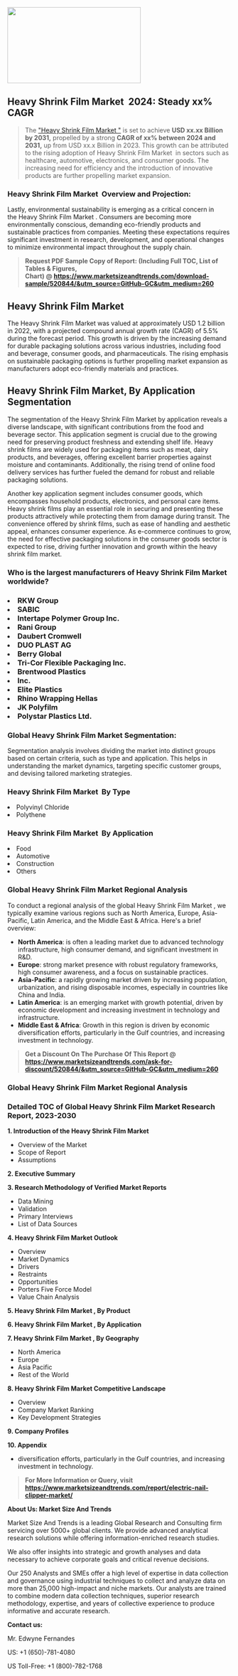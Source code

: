 <p><img class="alignnone size-medium wp-image-20088" src="https://ffe5etoiles.com/wp-content/uploads/2024/12/MST1-300x171.png" alt="" width="300" height="171" /></p><h2 id="ember46" class="ember-view reader-text-block__heading-2">Heavy Shrink Film Market &nbsp;2024: Steady&nbsp;xx% CAGR</h2><blockquote id="ember47" class="ember-view reader-text-block__blockquote">The&nbsp;<a class="app-aware-link " href="https://www.marketsizeandtrends.com/download-sample/520844/&utm_source=GitHub-GC&utm_medium=260" target="_blank" data-test-app-aware-link="">"Heavy Shrink Film Market "</a>&nbsp;is set to achieve&nbsp;<strong>USD&nbsp;xx.xx&nbsp;Billion by 2031,</strong>&nbsp;propelled by a strong&nbsp;<strong>CAGR of&nbsp;xx% between 2024 and 2031,</strong>&nbsp;up from USD xx.x Billion in 2023. This growth can be attributed to the rising adoption of&nbsp;Heavy Shrink Film Market &nbsp;in sectors such as healthcare, automotive, electronics, and consumer goods. The increasing need for efficiency and the introduction of innovative products are further propelling market expansion.</blockquote><h3 id="ember48" class="ember-view reader-text-block__heading-3">Heavy Shrink Film Market &nbsp;Overview and Projection:</h3><p id="ember49" class="ember-view reader-text-block__paragraph">Lastly, environmental sustainability is emerging as a critical concern in the&nbsp;Heavy Shrink Film Market . Consumers are becoming more environmentally conscious, demanding eco-friendly products and sustainable practices from companies. Meeting these expectations requires significant investment in research, development, and operational changes to minimize environmental impact throughout the supply chain.</p><blockquote id="ember50" class="ember-view reader-text-block__blockquote"><strong>Request PDF Sample Copy of Report: (Including Full TOC, List of Tables &amp; Figures, Chart)&nbsp;@&nbsp;<strong><a href="https://www.marketsizeandtrends.com/download-sample/520844/&utm_source=GitHub-GC&utm_medium=260" target="_blank">https://www.marketsizeandtrends.com/download-sample/520844/&utm_source=GitHub-GC&utm_medium=260</a></strong></strong></blockquote><h3 class=""> <h2>Heavy Shrink Film Market</h2><p>The Heavy Shrink Film Market was valued at approximately USD 1.2 billion in 2022, with a projected compound annual growth rate (CAGR) of 5.5% during the forecast period. This growth is driven by the increasing demand for durable packaging solutions across various industries, including food and beverage, consumer goods, and pharmaceuticals. The rising emphasis on sustainable packaging options is further propelling market expansion as manufacturers adopt eco-friendly materials and practices.</p><h2>Heavy Shrink Film Market, By Application Segmentation</h2><p>The segmentation of the Heavy Shrink Film Market by application reveals a diverse landscape, with significant contributions from the food and beverage sector. This application segment is crucial due to the growing need for preserving product freshness and extending shelf life. Heavy shrink films are widely used for packaging items such as meat, dairy products, and beverages, offering excellent barrier properties against moisture and contaminants. Additionally, the rising trend of online food delivery services has further fueled the demand for robust and reliable packaging solutions.</p><p>Another key application segment includes consumer goods, which encompasses household products, electronics, and personal care items. Heavy shrink films play an essential role in securing and presenting these products attractively while protecting them from damage during transit. The convenience offered by shrink films, such as ease of handling and aesthetic appeal, enhances consumer experience. As e-commerce continues to grow, the need for effective packaging solutions in the consumer goods sector is expected to rise, driving further innovation and growth within the heavy shrink film market.</p></h3><h3 id="" class="">Who is the largest manufacturers of&nbsp;Heavy Shrink Film Market worldwide?</h3><h3 class=""></Li><Li>RKW Group</Li><Li> SABIC</Li><Li> Intertape Polymer Group Inc.</Li><Li> Rani Group</Li><Li> Daubert Cromwell</Li><Li> DUO PLAST AG</Li><Li> Berry Global</Li><Li> Tri-Cor Flexible Packaging Inc.</Li><Li> Brentwood Plastics</Li><Li> Inc.</Li><Li> Elite Plastics</Li><Li> Rhino Wrapping Hellas</Li><Li> JK Polyfilm</Li><Li> Polystar Plastics Ltd.</h3><h3 id="ember53" class="ember-view reader-text-block__heading-3">Global&nbsp;Heavy Shrink Film Market Segmentation:</h3><p id="ember54" class="ember-view reader-text-block__paragraph">Segmentation analysis involves dividing the market into distinct groups based on certain criteria, such as type and application. This helps in understanding the market dynamics, targeting specific customer groups, and devising tailored marketing strategies.</p><h3 id="" class="">Heavy Shrink Film Market &nbsp;By Type</h3><p></Li><Li>Polyvinyl Chloride</Li><Li> Polythene</p><h3 id="" class="">Heavy Shrink Film Market &nbsp;By Application</h3><p class=""></Li><Li>Food</Li><Li> Automotive</Li><Li> Construction</Li><Li> Others</p><h3 id="ember62" class="ember-view reader-text-block__heading-3">Global Heavy Shrink Film Market Regional Analysis</h3><p id="ember63" class="ember-view reader-text-block__paragraph">To conduct a regional analysis of the global Heavy Shrink Film Market , we typically examine various regions such as North America, Europe, Asia-Pacific, Latin America, and the Middle East &amp; Africa. Here's a brief overview:</p><ul><li><strong>North America</strong>: is often a leading market due to advanced technology infrastructure, high consumer demand, and significant investment in R&amp;D.</li><li><strong>Europe</strong>: strong market presence with robust regulatory frameworks, high consumer awareness, and a focus on sustainable practices.</li><li><strong>Asia-Pacific</strong>: a rapidly growing market driven by increasing population, urbanization, and rising disposable incomes, especially in countries like China and India.</li><li><strong>Latin America</strong>: is an emerging market with growth potential, driven by economic development and increasing investment in technology and infrastructure.</li><li><strong>Middle East &amp; Africa</strong>: Growth in this region is driven by economic diversification efforts, particularly in the Gulf countries, and increasing investment in technology.</li></ul><blockquote id="ember61" class="ember-view reader-text-block__blockquote"><strong>Get a Discount On The Purchase Of This Report @ <strong><a href="https://html-cleaner.com/" target="">https://www.marketsizeandtrends.com/ask-for-discount/520844/&utm_source=GitHub-GC&utm_medium=260</a></strong></strong></blockquote><h3 id="ember62" class="ember-view reader-text-block__heading-3">Global Heavy Shrink Film Market Regional Analysis</h3><h3 id="" class="">Detailed TOC of Global Heavy Shrink Film Market Research Report, 2023-2030</h3><p id="" class=""><strong>1. Introduction of the Heavy Shrink Film Market </strong></p><ul><li>Overview of the Market</li><li>Scope of Report</li><li>Assumptions</li></ul><p id="" class=""><strong>2. Executive Summary</strong></p><p id="" class=""><strong>3. Research Methodology of Verified Market Reports</strong></p><ul><li>Data Mining</li><li>Validation</li><li>Primary Interviews</li><li>List of Data Sources</li></ul><p id="" class=""><strong>4. Heavy Shrink Film Market Outlook</strong></p><ul><li>Overview</li><li>Market Dynamics</li><li>Drivers</li><li>Restraints</li><li>Opportunities</li><li>Porters Five Force Model</li><li>Value Chain Analysis</li></ul><p id="" class=""><strong>5. Heavy Shrink Film Market , By Product</strong></p><p id="" class=""><strong>6. Heavy Shrink Film Market , By Application</strong></p><p id="" class=""><strong>7. Heavy Shrink Film Market , By Geography</strong></p><ul><li>North America</li><li>Europe</li><li>Asia Pacific</li><li>Rest of the World</li></ul><p id="" class=""><strong>8. Heavy Shrink Film Market Competitive Landscape</strong></p><ul><li>Overview</li><li>Company Market Ranking</li><li>Key Development Strategies</li></ul><p id="" class=""><strong>9. Company Profiles</strong></p><p id="" class=""><strong>10. Appendix</strong></p><ul><li>diversification efforts, particularly in the Gulf countries, and increasing investment in technology.</li></ul><blockquote id="ember65" class="ember-view reader-text-block__blockquote"><strong>For More Information or Query, visit <strong><strong><a href="https://html-cleaner.com/" target="">https://www.marketsizeandtrends.com/report/electric-nail-clipper-market/</a></strong></strong></strong></blockquote><p id="" class=""><strong>About Us: Market Size And Trends</strong></p><p id="" class="">Market Size And Trends is a leading Global Research and Consulting firm servicing over 5000+ global clients. We provide advanced analytical research solutions while offering information-enriched research studies.</p><p id="" class="">We also offer insights into strategic and growth analyses and data necessary to achieve corporate goals and critical revenue decisions.</p><p id="" class="">Our 250 Analysts and SMEs offer a high level of expertise in data collection and governance using industrial techniques to collect and analyze data on more than 25,000 high-impact and niche markets. Our analysts are trained to combine modern data collection techniques, superior research methodology, expertise, and years of collective experience to produce informative and accurate research.</p><p id="" class=""><strong>Contact us:</strong></p><p id="" class="">Mr. Edwyne Fernandes</p><p id="" class="">US: +1 (650)-781-4080</p><p id="" class="">US Toll-Free: +1 (800)-782-1768</p>
